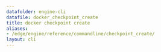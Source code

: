 ```yaml
---
datafolder: engine-cli
datafile: docker_checkpoint_create
title: docker checkpoint create
aliases:
- /edge/engine/reference/commandline/checkpoint_create/
layout: cli
---
```


<!--
This page is automatically generated from Docker's source code. If you want to
suggest a change to the text that appears here, open a ticket or pull request
in the source repository on GitHub:

https://github.com/docker/cli
-->